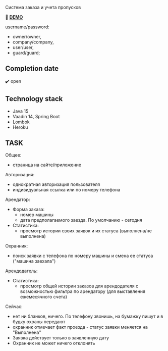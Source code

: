 Система заказа и учета пропусков

:link: [**DEMO**](https://getpass.herokuapp.com/)

username/password: 
- owner/owner, 
- company/company, 
- user/user, 
- guard/guard;
## Completion date 
:heavy_check_mark: open

## Technology stack
- Java 15
- Vaadin 14, Spring Boot
- Lombok
- Heroku

## TASK
Общее:
- страница на сайте/приложение

Авторизация:
- однократная авторизация пользователя 
- индивидуальная ссылка или по номеру телефона

Арендатор:
- Форма заказа:
    - номер машины
    - дата предполагаемого заезда. По умолчанию - сегодня
- Статистика:
    - просмотр истории своих заявок и их статуса (выполнена/не выполнена)

Охранник:
- поиск заявки с телефона по номеру машины и смена ее статуса ("машина заехала")

Арендодатель:
- Статистика:
    - просмотр общей истории заказов для арендодателя с возможностью фильтра по арендатору (для выставления ежемесячного счета)

Сейчас:
- нет ни бланков, ничего. По телефону звонишь, на бумажку пишут и в будку охраны передают
- охранник отмечает факт проезда - статус заявки меняется на "Выполнена"
- Заявка действует только в заявленную дату
- Охранник не может ничего отклонять